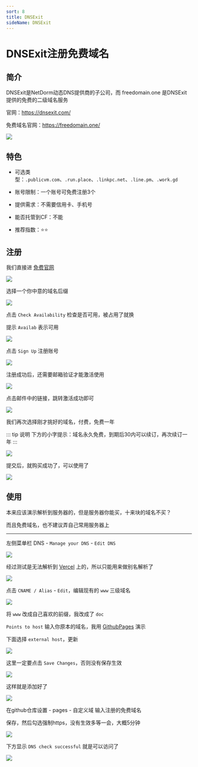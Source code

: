 ```yaml
---
sort: 8
title: DNSExit
sideName: DNSExit
---
```


# DNSExit注册免费域名

<!-- > 2024-6-20 -->

## 简介

DNSExit是NetDorm动态DNS提供商的子公司，而 freedomain.one 是DNSExit提供的免费的二级域名服务

官网：https://dnsexit.com/

免费域名官网：https://freedomain.one/

![](/websiteRelated/base/domain/dnsexit/dnsexit-01.png)


## 特色

* 可选类型：`.publicvm.com`、`.run.place`、`.linkpc.net`、`.line.pm`、`.work.gd`

* 账号限制：一个账号可免费注册3个

* 提供需求：不需要信用卡、手机号

* 能否托管到CF：不能

* 推荐指数：⭐⭐



## 注册

我们直接进 [免费官网](https://freedomain.one/)


![](/websiteRelated/base/domain/dnsexit/dnsexit-02.png)

选择一个你中意的域名后缀

![](/websiteRelated/base/domain/dnsexit/dnsexit-03.png)

点击 `Check Availability` 检查是否可用，被占用了就换

提示 `Availab` 表示可用

![](/websiteRelated/base/domain/dnsexit/dnsexit-04.png)

点击 `Sign Up` 注册账号

![](/websiteRelated/base/domain/dnsexit/dnsexit-05.png)

注册成功后，还需要邮箱验证才能激活使用

![](/websiteRelated/base/domain/dnsexit/dnsexit-06.png)

点击邮件中的链接，跳转激活成功即可

![](/websiteRelated/base/domain/dnsexit/dnsexit-07.png)

我们再次选择刚才挑好的域名，付费，免费一年

::: tip 说明
下方的小字提示：域名永久免费，到期后30内可以续订，再次续订一年
:::

![](/websiteRelated/base/domain/dnsexit/dnsexit-08.png)

提交后，就购买成功了，可以使用了

![](/websiteRelated/base/domain/dnsexit/dnsexit-09.png)



## 使用

本来应该演示解析到服务器的，但是服务器你能买，十来块的域名不买？

而且免费域名，也不建议弄自己常用服务器上

---

左侧菜单栏 DNS - `Manage your DNS` - `Edit DNS`

![](/websiteRelated/base/domain/dnsexit/dnsexit-10.png)

经过测试是无法解析到 [Vercel](../pages/vercel.md) 上的，所以只能用来做别名解析了


![](/websiteRelated/base/domain/dnsexit/dnsexit-11.png)


点击 `CNAME / Alias` - `Edit`，编辑现有的 `www` 三级域名

![](/websiteRelated/base/domain/dnsexit/dnsexit-12.png)

将 `www` 改成自己喜欢的前缀，我改成了 `doc`

`Points to host` 输入你原本的域名，我用 [GithubPages](../pages/github.md) 演示

下面选择 `external host`，更新

![](/websiteRelated/base/domain/dnsexit/dnsexit-13.png)

这里一定要点击 `Save Changes`，否则没有保存生效

![](/websiteRelated/base/domain/dnsexit/dnsexit-14.png)

这样就是添加好了

![](/websiteRelated/base/domain/dnsexit/dnsexit-15.png)

在github仓库设置 - pages - 自定义域 输入注册的免费域名

保存，然后勾选强制https，没有生效多等一会，大概5分钟

![](/websiteRelated/base/domain/dnsexit/dnsexit-16.png)

下方显示 `DNS check successful` 就是可以访问了

![](/websiteRelated/base/domain/dnsexit/dnsexit-17.png)



